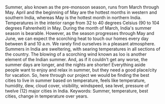 Summer, also known as the pre-monsoon season, runs from March through May. April and the beginning of May are the hottest months in western and southern India, whereas May is the hottest month in northern India. Temperatures in the interior range from 32 to 40 degrees Celsius (90 to 104 degrees Fahrenheit) in May. During the month of March, India's summer season is bearable. However, as the season progresses through May and June, we can expect the scorching heat to touch our homes every day between 8 and 10 a.m. We rarely find ourselves in a pleasant atmosphere.
Summers in India are sweltering, with searing temperatures in all sections of the country. The blowing of a scorching wind known as loo is another element of the Indian summer. And, as if it couldn't get any worse, the summer days are longer, and the nights are shorter! 
Everything aside people want to enjoy and relax in summer, but they need a good place/city for vacation. So, here through our project we would be finding the best cities to live in summer based on temperature, feels like temperature, humidity, dew, cloud cover, visibility, windspeed, sea level, pressure of twelve (12) major cities in India.
Keywords: Summer, temperature, best cities, change in temperature over years.
